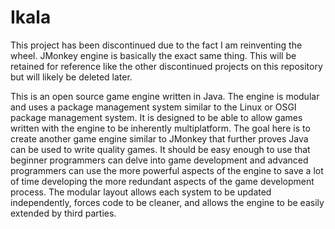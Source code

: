 Ikala
=====
This project has been discontinued due to the fact I am reinventing the wheel. JMonkey engine is
basically the exact same thing. This will be retained for reference like the other discontinued projects on
this repository but will likely be deleted later.

This is an open source game engine written in Java.
The engine is modular and uses a package management system similar to the Linux or OSGI package management system.
It is designed to be able to allow games written with the engine to be inherently multiplatform.
The goal here is to create another game engine similar to JMonkey that further proves Java can be used
to write quality games. It should be easy enough to use that beginner programmers can delve into game
development and advanced programmers can use the more powerful aspects of the engine to save a lot of time
developing the more redundant aspects of the game development process.
The modular layout allows each system to be updated independently, forces code to be cleaner,
and allows the engine to be easily extended by third parties.
